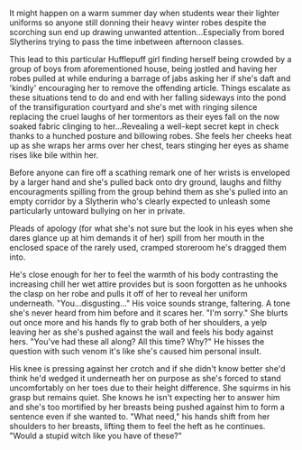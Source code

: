 It might happen on a warm summer day when students wear their lighter uniforms so anyone still donning their heavy winter robes despite the scorching sun end up drawing unwanted attention...Especially from bored Slytherins trying to pass the time inbetween afternoon classes.

This lead to this particular Hufflepuff girl finding herself being crowded by a group of boys from aforementioned house, being jostled and having her robes pulled at while enduring a barrage of jabs asking her if she's daft and 'kindly' encouraging her to remove the offending article. Things escalate as these situations tend to do and end with her falling sideways into the pond of the transifiguration courtyard and she's met with ringing silence replacing the cruel laughs of her tormentors as their eyes fall on the now soaked fabric clinging to her...Revealing a well-kept secret kept in check thanks to a hunched posture and billowing robes. She feels her cheeks heat up as she wraps her arms over her chest, tears stinging her eyes as shame rises like bile within her.

Before anyone can fire off a scathing remark one of her wrists is enveloped by a larger hand and she's pulled back onto dry ground, laughs and filthy encouragments spilling from the group behind them as she's pulled into an empty corridor by a Slytherin who's clearly expected to unleash some particularly untoward bullying on her in private.

Pleads of apology (for what she's not sure but the look in his eyes when she dares glance up at him demands it of her) spill from her mouth in the enclosed space of the rarely used, cramped storeroom he's dragged them into. 

He's close enough for her to feel the warmth of his body contrasting the increasing chill her wet attire provides but is soon forgotten as he unhooks the clasp on her robe and pulls it off of her to reveal her uniform underneath. "You...disgusting..." His voice sounds strange, faltering. A tone she's never heard from him before and it scares her. "I'm sorry." She blurts out once more and his hands fly to grab both of her shoulders, a yelp leaving her as she's pushed against the wall and feels his body against hers. "You've had these all along? All this time? Why?" He hisses the question with such venom it's like she's caused him personal insult.

His knee is pressing against her crotch and if she didn't know better she'd think he'd wedged it underneath her on purpose as she's forced to stand uncomfortably on her toes due to their height difference. She squirms in his grasp but remains quiet. She knows he isn't expecting her to answer him and she's too mortified by her breasts being pushed against him to form a sentence even if she wanted to. "What need," his hands shift from her shoulders to her breasts, lifting them to feel the heft as he continues. "Would a stupid witch like you have of these?"